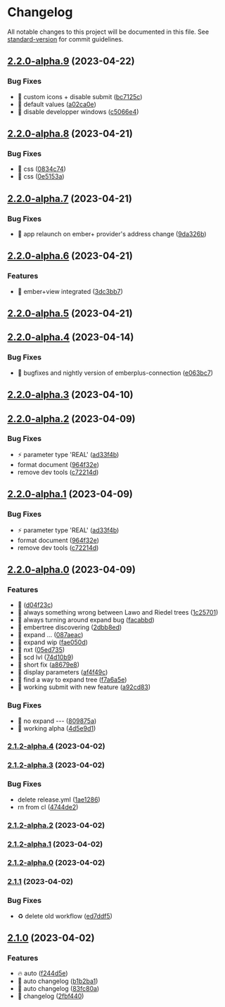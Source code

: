 # Changelog

All notable changes to this project will be documented in this file. See [standard-version](https://github.com/conventional-changelog/standard-version) for commit guidelines.

## [2.2.0-alpha.9](https://github.com/dewiweb/MCxOSCnext/compare/v2.2.0-alpha.8...v2.2.0-alpha.9) (2023-04-22)


### Bug Fixes

* :bug: custom icons + disable submit ([bc7125c](https://github.com/dewiweb/MCxOSCnext/commit/bc7125cdaca06c6dcdce9bcf825e1de126994247))
* :bug: default values ([a02ca0e](https://github.com/dewiweb/MCxOSCnext/commit/a02ca0e966524a0a8734da4b504c418d9a462864))
* :bug: disable developper windows ([c5066e4](https://github.com/dewiweb/MCxOSCnext/commit/c5066e4f6af4fdb9369dfd35cf12193525017c5c))

## [2.2.0-alpha.8](https://github.com/dewiweb/MCxOSCnext/compare/v2.2.0-alpha.7...v2.2.0-alpha.8) (2023-04-21)


### Bug Fixes

* :bug: css ([0834c74](https://github.com/dewiweb/MCxOSCnext/commit/0834c748dbe4bf807f43326ba02705e39f955a36))
* :bug: css ([0e5153a](https://github.com/dewiweb/MCxOSCnext/commit/0e5153aa9b0f2b372692758a464a033e312338c7))

## [2.2.0-alpha.7](https://github.com/dewiweb/MCxOSCnext/compare/v2.2.0-alpha.6...v2.2.0-alpha.7) (2023-04-21)


### Bug Fixes

* :bug: app relaunch on ember+ provider's address change ([9da326b](https://github.com/dewiweb/MCxOSCnext/commit/9da326b394a0146d22be99d235998599f2ee09f0))

## [2.2.0-alpha.6](https://github.com/dewiweb/MCxOSCnext/compare/v2.2.0-alpha.5...v2.2.0-alpha.6) (2023-04-21)


### Features

* :tada: ember+view integrated ([3dc3bb7](https://github.com/dewiweb/MCxOSCnext/commit/3dc3bb70f3c58918e9f17fbfa63d8d70e8ccf138))

## [2.2.0-alpha.5](https://github.com/dewiweb/MCxOSCnext/compare/v2.2.0-alpha.4...v2.2.0-alpha.5) (2023-04-21)

## [2.2.0-alpha.4](https://github.com/dewiweb/MCxOSCnext/compare/v2.1.2-alpha.4...v2.2.0-alpha.4) (2023-04-14)


### Bug Fixes

* :bug: bugfixes and nightly version of emberplus-connection ([e063bc7](https://github.com/dewiweb/MCxOSCnext/commit/e063bc71b509b57c7479d9035657df83fe6efd35))

## [2.2.0-alpha.3](https://github.com/dewiweb/MCxOSCnext/compare/v2.2.0-alpha.2...v2.2.0-alpha.3) (2023-04-10)

## [2.2.0-alpha.2](https://github.com/dewiweb/MCxOSCnext/compare/v2.2.0-alpha.0...v2.2.0-alpha.2) (2023-04-09)


### Bug Fixes

* :zap: parameter type  'REAL' ([ad33f4b](https://github.com/dewiweb/MCxOSCnext/commit/ad33f4bbf19e94dc07c30aa050c9170d825ee323))
* format document ([964f32e](https://github.com/dewiweb/MCxOSCnext/commit/964f32e8342dc83cea908dc9be7207e0c0006ac6))
* remove dev tools ([c72214d](https://github.com/dewiweb/MCxOSCnext/commit/c72214d080d79c13b747a5bd0ac5e666327014c8))

## [2.2.0-alpha.1](https://github.com/dewiweb/MCxOSCnext/compare/v2.2.0-alpha.0...v2.2.0-alpha.1) (2023-04-09)


### Bug Fixes

* :zap: parameter type  'REAL' ([ad33f4b](https://github.com/dewiweb/MCxOSCnext/commit/ad33f4bbf19e94dc07c30aa050c9170d825ee323))
* format document ([964f32e](https://github.com/dewiweb/MCxOSCnext/commit/964f32e8342dc83cea908dc9be7207e0c0006ac6))
* remove dev tools ([c72214d](https://github.com/dewiweb/MCxOSCnext/commit/c72214d080d79c13b747a5bd0ac5e666327014c8))

## [2.2.0-alpha.0](https://github.com/dewiweb/MCxOSCnext/compare/v2.1.2-alpha.4...v2.2.0-alpha.0) (2023-04-09)


### Features

* :memo: ([d04f23c](https://github.com/dewiweb/MCxOSCnext/commit/d04f23caf7183d144b4d1f0e9e4902bd598d1ae1))
* :memo: always something wrong between Lawo and Riedel trees ([1c25701](https://github.com/dewiweb/MCxOSCnext/commit/1c25701364de704bed8b8baf665e50989478623f))
* :memo: always turning around expand bug ([facabbd](https://github.com/dewiweb/MCxOSCnext/commit/facabbd8cf9d435bdcfc14abbe1cc9c33faac9fc))
* :memo: embertree discovering ([2dbb8ed](https://github.com/dewiweb/MCxOSCnext/commit/2dbb8edd709972e162406782844c50aced4e9004))
* :memo: expand ... ([087aeac](https://github.com/dewiweb/MCxOSCnext/commit/087aeac3ac56cd4aaaabd6718cacf33f0c159003))
* :memo: expand wip ([fae050d](https://github.com/dewiweb/MCxOSCnext/commit/fae050dd03ca0277295491c7d3da97da4898de4b))
* :memo: nxt ([05ed735](https://github.com/dewiweb/MCxOSCnext/commit/05ed735a642c0dbed011c735652a7d633dc87df2))
* :memo: scd lvl ([74d10b9](https://github.com/dewiweb/MCxOSCnext/commit/74d10b93d3e478a0c88acf6ce2bffb470fc1f6d3))
* :memo: short fix ([a8679e8](https://github.com/dewiweb/MCxOSCnext/commit/a8679e8b11767d305a3487ed5fca274c796554e6))
* :rocket: display  parameters ([af4f49c](https://github.com/dewiweb/MCxOSCnext/commit/af4f49c31d9715898178e74d7734945003de43c0))
* :rocket: find a way to expand tree ([f7a6a5e](https://github.com/dewiweb/MCxOSCnext/commit/f7a6a5ece2826709bd7038e1f310b6a1ac9aa6e4))
* :rocket: working submit with new feature ([a92cd83](https://github.com/dewiweb/MCxOSCnext/commit/a92cd837b767c47952d285ed205f3303798f17bb))


### Bug Fixes

* :memo: no expand --- ([809875a](https://github.com/dewiweb/MCxOSCnext/commit/809875a11b651c278cbf2176fe732bb2a2457c73))
* :rocket: working alpha ([4d5e9d1](https://github.com/dewiweb/MCxOSCnext/commit/4d5e9d128f1ed35d2d983bed45cf3a6bf02eef75))

### [2.1.2-alpha.4](https://github.com/dewiweb/MCxOSCnext/compare/v2.1.2-alpha.3...v2.1.2-alpha.4) (2023-04-02)

### [2.1.2-alpha.3](https://github.com/dewiweb/MCxOSCnext/compare/v2.1.2-alpha.2...v2.1.2-alpha.3) (2023-04-02)


### Bug Fixes

* delete release.yml ([1ae1286](https://github.com/dewiweb/MCxOSCnext/commit/1ae128671819d8229293838e0b08c1cb734e5c36))
* rn from cl ([4744de2](https://github.com/dewiweb/MCxOSCnext/commit/4744de213b52f2cbb59190c3cb3048dcbed53b21))

### [2.1.2-alpha.2](https://github.com/dewiweb/MCxOSCnext/compare/v2.1.2-alpha.1...v2.1.2-alpha.2) (2023-04-02)

### [2.1.2-alpha.1](https://github.com/dewiweb/MCxOSCnext/compare/v2.1.2-alpha.0...v2.1.2-alpha.1) (2023-04-02)

### [2.1.2-alpha.0](https://github.com/dewiweb/MCxOSCnext/compare/v2.1.1...v2.1.2-alpha.0) (2023-04-02)

### [2.1.1](https://github.com/dewiweb/MCxOSCnext/compare/v2.1.0...v2.1.1) (2023-04-02)


### Bug Fixes

* :recycle: delete old workflow ([ed7ddf5](https://github.com/dewiweb/MCxOSCnext/commit/ed7ddf5ea021e5288fb592feaf9e14557daabc8e))

## [2.1.0](https://github.com/dewiweb/MCxOSCnext/compare/v2.1.0-beta.7...v2.1.0) (2023-04-02)


### Features

* :fire: auto ([f244d5e](https://github.com/dewiweb/MCxOSCnext/commit/f244d5ec5176abb1cfb32cc74b01072017347500))
* :rocket: auto changelog ([b1b2ba1](https://github.com/dewiweb/MCxOSCnext/commit/b1b2ba15a1d39c5c7c68c849301b860ae8076ff1))
* :rocket: auto changelog ([83fc80a](https://github.com/dewiweb/MCxOSCnext/commit/83fc80ad6c696438eee29c6b6a9cb393b66650fb))
* :rocket: changelog ([2fbf440](https://github.com/dewiweb/MCxOSCnext/commit/2fbf440a3ce8355caeebc010084d34e412d229a0))
